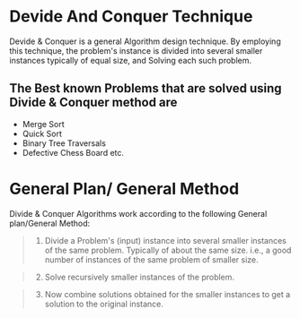 # Devide And Conquer Technique

Devide & Conquer is a general Algorithm design technique. By employing this technique, the problem's instance is divided into several smaller instances typically of equal size, and Solving each such problem.

## The Best known Problems that are solved using Divide & Conquer method are

- Merge Sort
- Quick Sort
- Binary Tree Traversals
- Defective Chess Board etc.

# General Plan/ General Method

Divide & Conquer Algorithms work according to the following General plan/General Method:

> 1. Divide a Problem's (input) instance into several smaller instances of the same problem. Typically of about the same size. i.e., a good number of instances of the same problem of smaller size.

> 2. Solve recursively smaller instances of the problem.

> 3. Now combine solutions obtained for the smaller instances to get a solution to the original instance.
